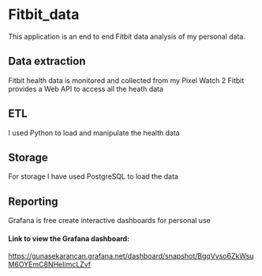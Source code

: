 # Fitbit_data
This application is an end to end Fitbit data analysis of my personal data.

## Data extraction
Fitbit health data is monitored and collected from my Pixel Watch 2
Fitbit provides a Web API to access all the heath data

## ETL
I used Python to load and manipulate the health data

## Storage
For storage I have used PostgreSQL to load the data

## Reporting
Grafana is free create interactive dashboards for personal use

#### Link to view the Grafana dashboard:
https://gunasekarancan.grafana.net/dashboard/snapshot/BgqVvso6ZkWsuM6OYEmC8NHeIimcLZvf
